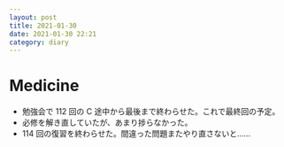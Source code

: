 ```yaml
---
layout: post
title: 2021-01-30
date: 2021-01-30 22:21
category: diary
---
```


# Medicine
- 勉強会で 112 回の C 途中から最後まで終わらせた。これで最終回の予定。
- 必修を解き直していたが、あまり捗らなかった。
- 114 回の復習を終わらせた。間違った問題またやり直さないと……